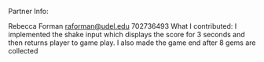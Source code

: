 Partner Info:

Rebecca Forman
    raforman@udel.edu
    702736493
    What I contributed: I implemented the shake input which displays the score for 3 seconds and then returns player to game play. I also made the game end after 8 gems are collected